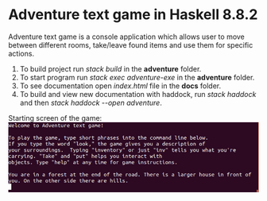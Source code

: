 # Adventure text game in Haskell 8.8.2

Adventure text game is a console application which allows user to move between different rooms, take/leave found items and use them for specific actions. 


1. To build project run *stack build* in the **adventure** folder. 
2. To start program run *stack exec adventure-exe* in the **adventure** folder. 
3. To see documentation open *index.html* file in the **docs** folder.
4. To build and view new documentation with haddock, run *stack haddock* and then *stack haddock --open adventure*. 

Starting screen of the game:
![Start view](https://github.com/moskala/adventure-text-game/blob/main/docs/start.png)
